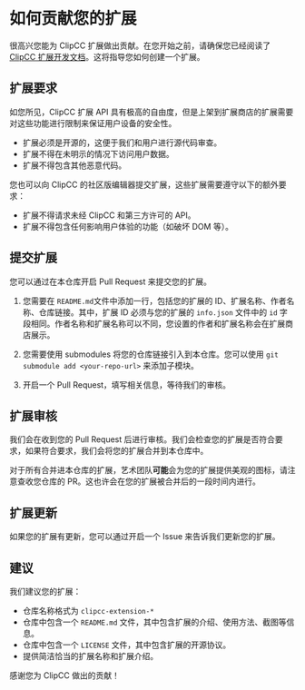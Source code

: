 # 如何贡献您的扩展

很高兴您能为 ClipCC 扩展做出贡献。在您开始之前，请确保您已经阅读了 [ClipCC 扩展开发文档](https://doc.codingclip.com/category/for-developers)。这将指导您如何创建一个扩展。

## 扩展要求

如您所见，ClipCC 扩展 API 具有极高的自由度，但是上架到扩展商店的扩展需要对这些功能进行限制来保证用户设备的安全性。

- 扩展必须是开源的，这便于我们和用户进行源代码审查。
- 扩展不得在未明示的情况下访问用户数据。
- 扩展不得包含其他恶意代码。

您也可以向 ClipCC 的社区版编辑器提交扩展，这些扩展需要遵守以下的额外要求：

- 扩展不得请求未经 ClipCC 和第三方许可的 API。
- 扩展不得包含任何影响用户体验的功能（如破坏 DOM 等）。

## 提交扩展

您可以通过在本仓库开启 Pull Request 来提交您的扩展。

1. 您需要在 `README.md`文件中添加一行，包括您的扩展的 ID、扩展名称、作者名称、仓库链接。其中，扩展 ID 必须与您的扩展的 `info.json` 文件中的 `id` 字段相同。作者名称和扩展名称可以不同，您设置的作者和扩展名称会在扩展商店展示。

2. 您需要使用 submodules 将您的仓库链接引入到本仓库。您可以使用 `git submodule add <your-repo-url>` 来添加子模块。

3. 开启一个 Pull Request，填写相关信息，等待我们的审核。

## 扩展审核

我们会在收到您的 Pull Request 后进行审核。我们会检查您的扩展是否符合要求，如果符合要求，我们会将您的扩展合并到本仓库中。

对于所有合并进本仓库的扩展，艺术团队**可能**会为您的扩展提供美观的图标，请注意查收您仓库的 PR。这也许会在您的扩展被合并后的一段时间内进行。

## 扩展更新

如果您的扩展有更新，您可以通过开启一个 Issue 来告诉我们更新您的扩展。

## 建议

我们建议您的扩展：

- 仓库名称格式为 `clipcc-extension-*`
- 仓库中包含一个 `README.md` 文件，其中包含扩展的介绍、使用方法、截图等信息。
- 仓库中包含一个 `LICENSE` 文件，其中包含扩展的开源协议。
- 提供简洁恰当的扩展名称和扩展介绍。

感谢您为 ClipCC 做出的贡献！